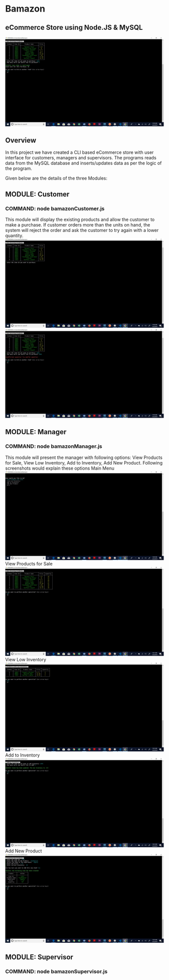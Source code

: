 # Bamazon
## eCommerce Store using Node.JS & MySQL

![Home Page](https://github.com/kamalnyc17/Bamazon/blob/master/Images/BamazonHomePage.jpg)
## Overview
In this project we have created a CLI based eCommerce store with user interface for customers, managers and supervisors. The programs
reads data from the MySQL database and inserts/updates data as per the logic of the program.

Given below are the details of the three Modules:

## MODULE: Customer
### COMMAND: node bamazonCustomer.js
This module will display the existing products and allow the customer to make a purchase. If customer orders more than the units on hand, 
the system will reject the order and ask the customer to try again with a lower quantity.
![Customer View](https://github.com/kamalnyc17/Bamazon/blob/master/Images/Customer_ProductView.jpg)
![Customer Error](https://github.com/kamalnyc17/Bamazon/blob/master/Images/Customer_OutofStockView.jpg)

## MODULE: Manager
### COMMAND: node bamazonManager.js
This module will present the manager with following options: View Products for Sale, View Low Inventory, Add to Inventory, Add New Product.
Following screenshots would explain these options
Main Menu
![Main Menu](https://github.com/kamalnyc17/Bamazon/blob/master/Images/Manager_MainMenu.jpg)
View Products for Sale
![Product View](https://github.com/kamalnyc17/Bamazon/blob/master/Images/Manager_ProductView.jpg)
View Low Inventory
![Low Inventory](https://github.com/kamalnyc17/Bamazon/blob/master/Images/Manager_LowStockView.jpg)
Add to Inventory
![Add Inventory](https://github.com/kamalnyc17/Bamazon/blob/master/Images/Manager_AddInventory.jpg)
Add New Product
![Add Product](https://github.com/kamalnyc17/Bamazon/blob/master/Images/Manager_AddNewItem.jpg)

## MODULE: Supervisor
### COMMAND: node bamazonSupervisor.js

